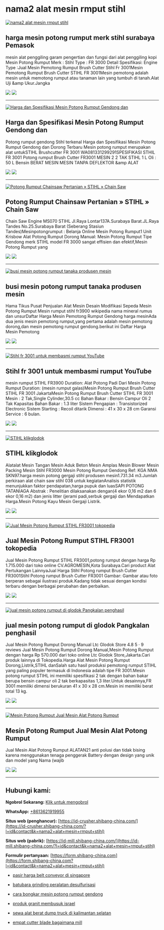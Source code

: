 # nama2 alat mesin rmput stihl

<a href="https://swt.shibang-china.com/?l=id&img&k=nama2+alat+mesin+rmput+stihl" target="_blank">![nama2 alat mesin rmput stihl](http://static.shibang-china.com/all-800x300/930.jpg)</a>

## harga mesin potong rumput merk stihl surabaya Pemasok
mesin alat penggiling garam pengertian dan fungsi dari alat penggiling kopi Mesin Potong Rumput Merk : Stihl Type : FR 3000 Detail Spesifikasi: Engine Type :Jual Mesin Pemotong Rumput Brush Cutter Stihl Fr 3001Mesin Pemotong Rumput Brush Cutter STIHL FR 3001Mesin pemotong adalah mesin untuk memotong rumput atau tanaman lain yang tumbuh di tanah.Alat Uji &amp Ukur.Jangka


<a href="https://whatsapp.shibangsoft.com/WhatsApp.php" target="_blank" title="WhatsApp">![](http://static.shibang-china.com/icon/whatsapp.png)</a> <a href="https://swt.shibang-china.com/?l=id&icon&k=nama2+alat+mesin+rmput+stihl" target="_blank">![](http://static.shibang-china.com/icon/chat-id.png)</a>

---

<a href="https://swt.shibang-china.com/?l=id&img&k=nama2+alat+mesin+rmput+stihl" target="_blank">![Harga dan Spesifikasi Mesin Potong Rumput Gendong dan](http://static.shibang-china.com/all-800x300/1305.jpg)</a>

## Harga dan Spesifikasi Mesin Potong Rumput Gendong dan
Potong rumput gendong Stihl terkenal Harga dan Spesifikasi Mesin Potong Rumput Gendong dan Dorong Terbaru Mesin potong rumput merupakan alat untukSTIHL Brushcutter FR 3001 WA081331299291SPESIFIKASI STHIL FR 3001 Potong rumput Brush Cutter FR3001 MESIN 2 2 TAK STIHL 1 L Oli : 50 L Bensin BERAT MESIN MESIN TANPA DEFLEKTOR &amp ALAT


<a href="https://whatsapp.shibangsoft.com/WhatsApp.php" target="_blank" title="WhatsApp">![](http://static.shibang-china.com/icon/whatsapp.png)</a> <a href="https://swt.shibang-china.com/?l=id&icon&k=nama2+alat+mesin+rmput+stihl" target="_blank">![](http://static.shibang-china.com/icon/chat-id.png)</a>

---

<a href="https://swt.shibang-china.com/?l=id&img&k=nama2+alat+mesin+rmput+stihl" target="_blank">![Potong Rumput Chainsaw Pertanian » STIHL » Chain Saw](http://static.shibang-china.com/all-800x300/174.jpg)</a>

## Potong Rumput Chainsaw Pertanian » STIHL » Chain Saw
Chain Saw Engine MS070 STIHL Jl.Raya Lontar137A.Surabaya Barat.JL.Raya Tandes No.25.Surabaya Barat (Seberang Stasiun Tandes)Mesinpotongrumput : Belanja Online Mesin Potong Rumput1 Unit Krisbow Alat Potong Rumput Dorong Manual: Mesin Potong Rumput Tipe Gendong merk STIHL model FR 3000 sangat effisien dan efektif,Mesin Potong Rumput yang


<a href="https://whatsapp.shibangsoft.com/WhatsApp.php" target="_blank" title="WhatsApp">![](http://static.shibang-china.com/icon/whatsapp.png)</a> <a href="https://swt.shibang-china.com/?l=id&icon&k=nama2+alat+mesin+rmput+stihl" target="_blank">![](http://static.shibang-china.com/icon/chat-id.png)</a>

---

<a href="https://swt.shibang-china.com/?l=id&img&k=nama2+alat+mesin+rmput+stihl" target="_blank">![busi mesin potong rumput tanaka produsen mesin](http://static.shibang-china.com/all-800x300/931.jpg)</a>

## busi mesin potong rumput tanaka produsen mesin
Hama Tikus Pusat Penjualan Alat Mesin Desain Modifikasi Sepeda Mesin Potong Rumput Mesin rumput stihl fr3900 wikipedia nama mineral rumus dan unsurDaftar Harga Mesin Pemotong Rumput Gendong harga mesinAda dua jenis mesin pemotong rumput,yang pertama adalah mesin pemotong dorong,dan mesin pemotong rumput gendong.berikut ini Daftar Harga Mesin Pemotong


<a href="https://whatsapp.shibangsoft.com/WhatsApp.php" target="_blank" title="WhatsApp">![](http://static.shibang-china.com/icon/whatsapp.png)</a> <a href="https://swt.shibang-china.com/?l=id&icon&k=nama2+alat+mesin+rmput+stihl" target="_blank">![](http://static.shibang-china.com/icon/chat-id.png)</a>

---

<a href="https://swt.shibang-china.com/?l=id&img&k=nama2+alat+mesin+rmput+stihl" target="_blank">![Stihl fr 3001 untuk membasmi rumput YouTube](http://static.shibang-china.com/all-800x300/803.jpg)</a>

## Stihl fr 3001 untuk membasmi rumput YouTube
mesin rumput STIHL FR3900 Duration: Alat Potong Padi Dari Mesin Potong Rumput Duration: (mesin rumput galas)Mesin Potong Rumput Brush Cutter STIHL FR 3001 JakartaMesin Potong Rumput Brush Cutter STIHL FR 3001 Mesin : 2 Tak,Single Cylinder,30.5 cc Bahan Bakar : Bensin Campur Oli 2 Tak Kapasitas Bahan Bakar : 1.3 liter Sistem Pengapian : Transistorized Electronic Sistem Starting : Recoil ditarik Dimensi : 41 x 30 x 28 cm Garansi Service : 6 bulan.


<a href="https://whatsapp.shibangsoft.com/WhatsApp.php" target="_blank" title="WhatsApp">![](http://static.shibang-china.com/icon/whatsapp.png)</a> <a href="https://swt.shibang-china.com/?l=id&icon&k=nama2+alat+mesin+rmput+stihl" target="_blank">![](http://static.shibang-china.com/icon/chat-id.png)</a>

---

<a href="https://swt.shibang-china.com/?l=id&img&k=nama2+alat+mesin+rmput+stihl" target="_blank">![STIHL klikglodok](http://static.shibang-china.com/all-800x300/3.jpg)</a>

## STIHL klikglodok
Alatalat Mesin Tangan Mesin Aduk Beton Mesin Amplas Mesin Blower Mesin Packing Mesin Stihl FR3000 Mesin Potong Rumput Gendong Ref: KGA NMA SKN97.harga mesin potong gergaji stihl produsen mesin1.731.34 m3.Jumlah perkiraan alat chain saw stihl 038 untuk kegiatanAnalisis statistik menunjukkan faktor pendapatan,harga pupuk dan luasSAPI POTONG TATANIAGA Abstrak : Penelitian dilaksanakan dengan(4 ekor 0,16 m2 dan 6 ekor 0,16 m2) dan jenis litter (jerami padi,serbuk gergaji dan Mendapatkan Harga.Mesin Potong Kayu Mesin Gergaji Listrik.


<a href="https://whatsapp.shibangsoft.com/WhatsApp.php" target="_blank" title="WhatsApp">![](http://static.shibang-china.com/icon/whatsapp.png)</a> <a href="https://swt.shibang-china.com/?l=id&icon&k=nama2+alat+mesin+rmput+stihl" target="_blank">![](http://static.shibang-china.com/icon/chat-id.png)</a>

---

<a href="https://swt.shibang-china.com/?l=id&img&k=nama2+alat+mesin+rmput+stihl" target="_blank">![Jual Mesin Potong Rumput STIHL FR3001 tokopedia](http://static.shibang-china.com/all-800x300/233.jpg)</a>

## Jual Mesin Potong Rumput STIHL FR3001 tokopedia
Jual Mesin Potong Rumput STIHL FR3001,potong rumput dengan harga Rp 1.715.000 dari toko online CV.AGROMESIN,Kota Surabaya.Cari product Alat Pertukangan LainnyaJual Harga Stihl Potong rumput Brush Cutter FR3001Stihl Potong rumput Brush Cutter FR3001 Gambar: Gambar atau foto berperan sebagai ilustrasi produk.Kadang tidak sesuai dengan kondisi terbaru dengan berbagai perubahan dan perbaikan.


<a href="https://whatsapp.shibangsoft.com/WhatsApp.php" target="_blank" title="WhatsApp">![](http://static.shibang-china.com/icon/whatsapp.png)</a> <a href="https://swt.shibang-china.com/?l=id&icon&k=nama2+alat+mesin+rmput+stihl" target="_blank">![](http://static.shibang-china.com/icon/chat-id.png)</a>

---

<a href="https://swt.shibang-china.com/?l=id&img&k=nama2+alat+mesin+rmput+stihl" target="_blank">![jual mesin potong rumput di glodok Pangkalan penghasil](http://static.shibang-china.com/all-800x300/1417.jpg)</a>

## jual mesin potong rumput di glodok Pangkalan penghasil
Jual Mesin Potong Rumput Dorong Manual Ltc Glodok Store 4.8 5 · 9 reviews Jual Mesin Potong Rumput Dorong Manual,Mesin Potong Rumput dengan harga Rp 570.000 dari toko online Ltc Glodok Store,Jakarta.Cari produk lainnya di Tokopedia.Harga Alat Mesin Potong Rumput Dorong,Listrik,STIHL danSalah satu hasil produksi pemotong rumput STIHL yang paling populer termasuk di Indonesia adalah tipe FR 3001.Mesin potong rumput STIHL ini memiliki spesifikasi 2 tak dengan bahan bakar berupa bensin campur oli 2 tak berkapasitas 1,3 liter.Untuk desainnya,FR 3001 memiliki dimensi berukuran 41 x 30 x 28 cm.Mesin ini memiliki berat total 13 kg.


<a href="https://whatsapp.shibangsoft.com/WhatsApp.php" target="_blank" title="WhatsApp">![](http://static.shibang-china.com/icon/whatsapp.png)</a> <a href="https://swt.shibang-china.com/?l=id&icon&k=nama2+alat+mesin+rmput+stihl" target="_blank">![](http://static.shibang-china.com/icon/chat-id.png)</a>

---

<a href="https://swt.shibang-china.com/?l=id&img&k=nama2+alat+mesin+rmput+stihl" target="_blank">![Mesin Potong Rumput Jual Mesin Alat Potong Rumput](http://static.shibang-china.com/all-800x300/855.jpg)</a>

## Mesin Potong Rumput Jual Mesin Alat Potong Rumput
Jual Mesin Alat Potong Rumput ALATAN21 anti polusi dan tidak bising karena menggunakan tenaga penggerak Battery dengan design yang unik dan model yang Nama (wajib

<a href="https://whatsapp.shibangsoft.com/WhatsApp.php" target="_blank" title="WhatsApp">![](http://static.shibang-china.com/icon/whatsapp.png)</a> <a href="https://swt.shibang-china.com/?l=id&icon&k=nama2+alat+mesin+rmput+stihl" target="_blank">![](http://static.shibang-china.com/icon/chat-id.png)</a>

---
## Hubungi kami:

**Ngobrol Sekarang:** [Klik untuk mengobrol](https://swt.shibang-china.com?l=id&contact&k=nama2+alat+mesin+rmput+stihl)

**WhatsApp:**  [+8613621919955](https://whatsapp.shibangsoft.com/WhatsApp.php)

**Situs web (penghancur):** [https://id-crusher.shibang-china.com/](https://id-crusher.shibang-china.com/?l=id&contact&k=nama2+alat+mesin+rmput+stihl)

**Situs web (pabrik):** [https://id-mill.shibang-china.com/](https://id-mill.shibang-china.com/?l=id&contact&k=nama2+alat+mesin+rmput+stihl)

**Formulir pertanyaan:** [https://form.shibang-china.com](https://form.shibang-china.com?l=id&contact&k=nama2+alat+mesin+rmput+stihl)

* [pasir harga belt conveyor di singapore](../39/pasir%20harga%20belt%20conveyor%20di%20singapore.md)

* [batubara grinding peralatan desulfurisasi](../35/batubara%20grinding%20peralatan%20desulfurisasi.md)

* [cara bongkar mesin potong rumput gendong](../31/cara%20bongkar%20mesin%20potong%20rumput%20gendong.md)

* [produk granit membusuk israel](../39/produk%20granit%20membusuk%20israel.md)

* [sewa alat berat dump truck di kalimantan selatan](../35/sewa%20alat%20berat%20dump%20truck%20di%20kalimantan%20selatan.md)

* [empat cutter blade bagaimana mill](../31/empat%20cutter%20blade%20bagaimana%20mill.md)